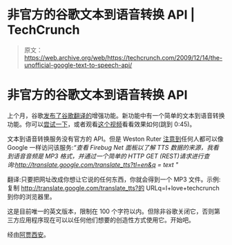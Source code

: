 # 非官方的谷歌文本到语音转换 API | TechCrunch

> 原文：<https://web.archive.org/web/https://techcrunch.com/2009/12/14/the-unofficial-google-text-to-speech-api/>

# 非官方的谷歌文本到语音转换 API

上个月，谷歌[发布了谷歌翻译的](https://web.archive.org/web/20230307081839/http://googleblog.blogspot.com/2009/11/new-look-for-google-translate.html)增强功能。新功能中有一个简单的文本到语音转换功能。你可以[尝试一下](https://web.archive.org/web/20230307081839/http://translate.google.com/)，或者观看[这个视频](https://web.archive.org/web/20230307081839/http://www.youtube.com/watch?v=FijOWfO3Frk&feature=player_embedded)看看效果如何(跳到 0:45)。

文本到语音转换服务没有官方的 API。但是 Weston Ruter [注意到](https://web.archive.org/web/20230307081839/http://weston.ruter.net/projects/google-tts/)任何人都可以像 Google 一样访问该服务:*“查看 Firebug Net 面板以了解 TTS 数据的来源，我看到语音音频是 MP3 格式，并通过一个简单的 HTTP GET (REST)请求进行查询:http://translate.google.com/translate_tts?tl=en&q = text "*

翻译:只要把网址改成你想让它说的任何东西，你就会得到一个 MP3 文件。示例:复制 http://translate.google.com/translate_tts?的 URLq=I+love+techcrunch 到你的浏览器里。

这是目前唯一的英文版本，限制在 100 个字符以内。但除非谷歌关闭它，否则第三方应用程序现在可以以任何他们想要的创造性方式使用它。开始吧。

经由[阿贾西安](https://web.archive.org/web/20230307081839/http://ajaxian.com/archives/text-to-speech-via-html5-audio)。